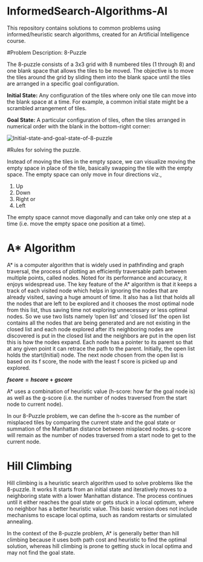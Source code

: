 # InformedSearch-Algorithms-AI
This repository contains solutions to common problems using informed/heuristic search algorithms, created for an Artificial Intelligence course.

#Problem Description: 8-Puzzle

The 8-puzzle consists of a 3x3 grid with 8 numbered tiles (1 through 8) and one blank space that allows the tiles to be moved. The objective is to move the tiles around the grid by sliding them into the blank space until the tiles are arranged in a specific goal configuration.


**Initial State:** Any configuration of the tiles where only one tile can move into the blank space at a time. For example, a common initial state might be a scrambled arrangement of tiles.

**Goal State:** A particular configuration of tiles, often the tiles arranged in numerical order with the blank in the bottom-right corner:

![Initial-state-and-goal-state-of-8-puzzle](https://github.com/Sibgha-Zeeshan/InformedSearch-Algorithms-AI/assets/132210204/67b93a6f-b72a-470e-8e68-fdb3c246f2a3)

#Rules for solving the puzzle.

Instead of moving the tiles in the empty space, we can visualize moving the empty space in place of the tile, basically swapping the tile with the empty space. The empty space can only move in four directions viz.,

1. Up
2. Down
3. Right or
4. Left

The empty space cannot move diagonally and can take only one step at a time (i.e. move the empty space one position at a time).

# A* Algorithm

A* is a computer algorithm that is widely used in pathfinding and graph traversal, the process of plotting an efficiently traversable path between multiple points, called nodes. Noted for its performance and accuracy, it enjoys widespread use.
The key feature of the A* algorithm is that it keeps a track of each visited node which helps in ignoring the nodes that are already visited, saving a huge amount of time. It also has a list that holds all the nodes that are left to be explored and it chooses the most optimal node from this list, thus saving time not exploring unnecessary or less optimal nodes.
So we use two lists namely ‘open list‘ and ‘closed list‘ the open list contains all the nodes that are being generated and are not existing in the closed list and each node explored after it’s neighboring nodes are discovered is put in the closed list and the neighbors are put in the open list this is how the nodes expand. Each node has a pointer to its parent so that at any given point it can retrace the path to the parent. Initially, the open list holds the start(Initial) node. The next node chosen from the open list is based on its f score, the node with the least f score is picked up and explored.

**$fscore = hscore + gscore$**

A* uses a combination of heuristic value (h-score: how far the goal node is) as well as the g-score (i.e. the number of nodes traversed from the start node to current node).

In our 8-Puzzle problem, we can define the h-score as the number of misplaced tiles by comparing the current state and the goal state or summation of the Manhattan distance between misplaced nodes. g-score will remain as the number of nodes traversed from a start node to get to the current node.

# Hill Climbing

Hill climbing is a heuristic search algorithm used to solve problems like the 8-puzzle. It works  It starts from an initial state and iteratively moves to a neighboring state with a lower Manhattan distance. The process continues until it either reaches the goal state or gets stuck in a local optimum, where no neighbor has a better heuristic value. This basic version does not include mechanisms to escape local optima, such as random restarts or simulated annealing.

In the context of the 8-puzzle problem, A* is generally better than hill climbing because it uses both path cost and heuristic to find the optimal solution, whereas hill climbing is prone to getting stuck in local optima and may not find the goal state.
